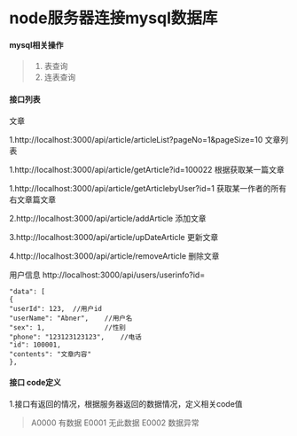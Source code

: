 # node服务器连接mysql数据库

#### mysql相关操作
>1. 表查询 
>2. 连表查询

#### 接口列表

文章

1.http://localhost:3000/api/article/articleList?pageNo=1&pageSize=10   文章列表

1.http://localhost:3000/api/article/getArticle?id=100022   根据获取某一篇文章

1.http://localhost:3000/api/article/getArticlebyUser?id=1   获取某一作者的所有右文章篇文章

2.http://localhost:3000/api/article/addArticle   添加文章

3.http://localhost:3000/api/article/upDateArticle   更新文章

4.http://localhost:3000/api/article/removeArticle   删除文章


用户信息
http://localhost:3000/api/users/userinfo?id=

```
"data": [
{
"userId": 123,  //用户id
"userName": "Abner",    //用户名
"sex": 1,               //性别
"phone": "123123123123",    //电话
"id": 100001,           
"contents": "文章内容"
},
```

#### 接口 code定义

1.接口有返回的情况，根据服务器返回的数据情况，定义相关code值
> A0000     有数据 
> E0001     无此数据
> E0002     数据异常